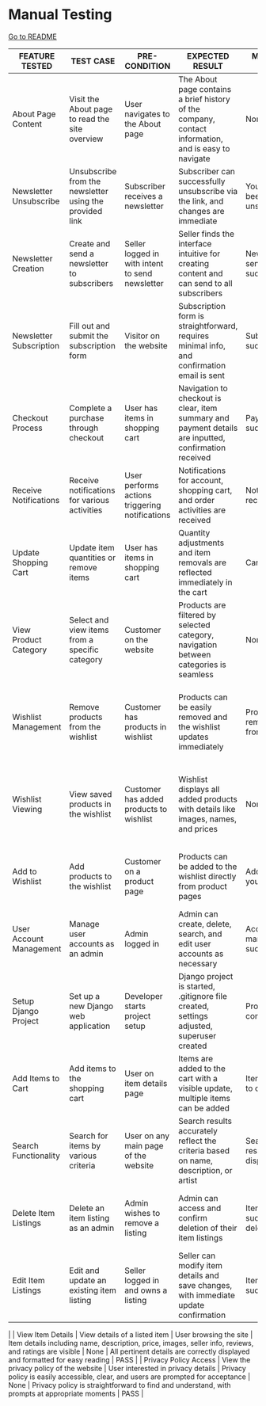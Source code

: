 # Manual Testing

[Go to README](README.md)

| FEATURE TESTED        | TEST CASE                               | PRE-CONDITION                | EXPECTED RESULT                                                                                       | MESSAGE ALERT                  | ACTUAL RESULT                                                                                                           | PASS/FAIL |
|-----------------------|-----------------------------------------|------------------------------|-------------------------------------------------------------------------------------------------------|--------------------------------|-------------------------------------------------------------------------------------------------------------------------|-----------|
| About Page Content    | Visit the About page to read the site overview | User navigates to the About page | The About page contains a brief history of the company, contact information, and is easy to navigate  | None                         | The About page content includes company history and contact info, and navigation is straightforward                    | PASS      |
| Newsletter Unsubscribe | Unsubscribe from the newsletter using the provided link | Subscriber receives a newsletter | Subscriber can successfully unsubscribe via the link, and changes are immediate                      | You have been unsubscribed   | Subscriber is unsubscribed immediately upon using the link                                                               | PASS      |
| Newsletter Creation   | Create and send a newsletter to subscribers | Seller logged in with intent to send newsletter | Seller finds the interface intuitive for creating content and can send to all subscribers           | Newsletter sent successfully | Seller is able to create and dispatch newsletter without issues                                                         | PASS      |
| Newsletter Subscription | Fill out and submit the subscription form | Visitor on the website         | Subscription form is straightforward, requires minimal info, and confirmation email is sent          | Subscription successful      | Form is easy to find and fill, and confirmation email is received shortly after                                           | PASS      |
| Checkout Process      | Complete a purchase through checkout    | User has items in shopping cart | Navigation to checkout is clear, item summary and payment details are inputted, confirmation received | Payment successful           | Checkout process is smooth, all necessary information is provided, and confirmation is immediate                         | PASS      |
| Receive Notifications | Receive notifications for various activities | User performs actions triggering notifications | Notifications for account, shopping cart, and order activities are received                        | Notification received        | All relevant notifications are received timely                                                                            | PASS      |
| Update Shopping Cart  | Update item quantities or remove items  | User has items in shopping cart | Quantity adjustments and item removals are reflected immediately in the cart                        | Cart updated                 | Changes to the cart are visible instantly and accurately                                                                  | PASS      |
| View Product Category | Select and view items from a specific category | Customer on the website       | Products are filtered by selected category, navigation between categories is seamless               | None                         | Category selection works correctly, only relevant products are shown                                                     | PASS      |
| Wishlist Management   | Remove products from the wishlist       | Customer has products in wishlist | Products can be easily removed and the wishlist updates immediately                               | Product removed from wishlist | Removal function works as intended, and the wishlist reflects changes immediately                                         | PASS      |
| Wishlist Viewing      | View saved products in the wishlist     | Customer has added products to wishlist | Wishlist displays all added products with details like images, names, and prices                  | None                         | Wishlist content matches expectations, showing all relevant details of added products                                     | PASS      |
| Add to Wishlist       | Add products to the wishlist            | Customer on a product page    | Products can be added to the wishlist directly from product pages                                 | Added to your wishlist       | Product is successfully added to the wishlist, visible in the main menu                                                   | PASS      |
| User Account Management | Manage user accounts as an admin       | Admin logged in               | Admin can create, delete, search, and edit user accounts as necessary                             | Account management successful | All admin functions for user account management work as expected                                                          | PASS      |
| Setup Django Project  | Set up a new Django web application    | Developer starts project setup | Django project is started, .gitignore file created, settings adjusted, superuser created           | Project setup complete       | Project is successfully set up with all initial configurations completed                                                  | PASS      |
| Add Items to Cart     | Add items to the shopping cart         | User on item details page     | Items are added to the cart with a visible update, multiple items can be added                    | Item added to cart           | Item addition is immediate and cart updates are clearly visible                                                           | PASS      |
| Search Functionality  | Search for items by various criteria   | User on any main page of the website | Search results accurately reflect the criteria based on name, description, or artist              | Search results displayed     | Search functionality works correctly, displaying relevant items                                                           | PASS      |
| Delete Item Listings  | Delete an item listing as an admin     | Admin wishes to remove a listing | Admin can access and confirm deletion of their item listings                                      | Item successfully deleted    | Deletion process is intuitive and item is removed upon confirmation                                                       | PASS      |
| Edit Item Listings    | Edit and update an existing item listing | Seller logged in and owns a listing | Seller can modify item details and save changes, with immediate update confirmation              | Item updated successfully    | Editing interface is user-friendly and updates are processed and confirmed                                                | PASS     

 |
| View Item Details     | View details of a listed item          | User browsing the site         | Item details including name, description, price, images, seller info, reviews, and ratings are visible | None                         | All pertinent details are correctly displayed and formatted for easy reading                                              | PASS      |
| Privacy Policy Access | View the privacy policy of the website | User interested in privacy details | Privacy policy is easily accessible, clear, and users are prompted for acceptance                 | None                         | Privacy policy is straightforward to find and understand, with prompts at appropriate moments                            | PASS      |